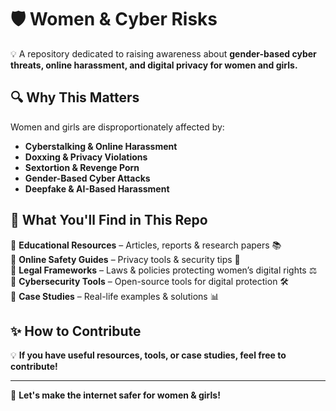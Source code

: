 # 🛡️ Women & Cyber Risks  
💡 A repository dedicated to raising awareness about **gender-based cyber threats, online harassment, and digital privacy for women and girls.**  

## 🔍 Why This Matters  
Women and girls are disproportionately affected by:  
- **Cyberstalking & Online Harassment**  
- **Doxxing & Privacy Violations**  
- **Sextortion & Revenge Porn**  
- **Gender-Based Cyber Attacks**  
- **Deepfake & AI-Based Harassment**  

## 📖 What You'll Find in This Repo  
🔹 **Educational Resources** – Articles, reports & research papers 📚  
🔹 **Online Safety Guides** – Privacy tools & security tips 🔐  
🔹 **Legal Frameworks** – Laws & policies protecting women’s digital rights ⚖️  
🔹 **Cybersecurity Tools** – Open-source tools for digital protection 🛠  
🔹 **Case Studies** – Real-life examples & solutions 📊  

## ✨ How to Contribute  
💡 **If you have useful resources, tools, or case studies, feel free to contribute!**  

---
📢 **Let's make the internet safer for women & girls!**  
